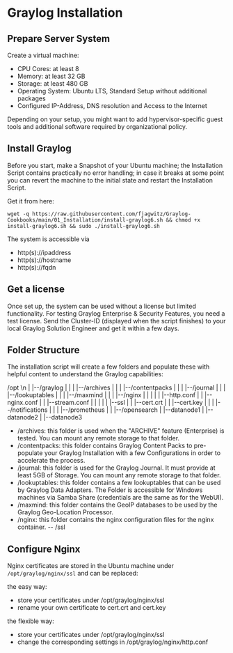 # Graylog Installation

## Prepare Server System

Create a virtual machine:

- CPU Cores: at least 8
- Memory: at least 32 GB
- Storage: at least 480 GB
- Operating System: Ubuntu LTS, Standard Setup without additional packages
- Configured IP-Address, DNS resolution and Access to the Internet

Depending on your setup, you might want to add hypervisor-specific guest tools and additional software required by organizational policy.

## Install Graylog

Before you start, make a Snapshot of your Ubuntu machine; the Installation Script contains practically no error handling; in case it breaks at some point you can revert the machine to the initial state and restart the Installation Script.

Get it from here:

    wget -q https://raw.githubusercontent.com/fjagwitz/Graylog-Cookbooks/main/01_Installation/install-graylog6.sh && chmod +x install-graylog6.sh && sudo ./install-graylog6.sh

The system is accessible via

- http(s)://ipaddress
- http(s)://hostname
- http(s)://fqdn

## Get a license

Once set up, the system can be used without a license but limited functionality. For testing Graylog Enterprise & Security Features, you need a test license. Send the Cluster-ID (displayed when the script finishes) to your local Graylog Solution Engineer and get it within a few days.

## Folder Structure

The installation script will create a few folders and populate these with helpful content to understand the Graylog capabilities:

  /opt \n
    |
    |--/graylog
    |       |
    |       |--/archives
    |       |
    |       |--/contentpacks
    |       |
    |       |--/journal
    |       |
    |       |--/lookuptables
    |       |
    |       |--/maxmind
    |       |
    |       |--/nginx
    |       |     |
    |       |     |--http.conf
    |       |     |--nginx.conf
    |       |     |--stream.conf
    |       |     |
    |       |     |--ssl
    |       |         |--cert.crt
    |       |         |--cert.key
    |       |
    |       |--/notifications
    |       |
    |       |--/prometheus
    |
    |
    |--/opensearch
            |
            |--datanode1
            |
            |--datanode2
            |
            |--datanode3

- /archives: this folder is used when the "ARCHIVE" feature (Enterprise) is tested. You can mount any remote storage to that folder.
- /contentpacks: this folder contains Graylog Content Packs to pre-populate your Graylog Installation with a few Configurations in order to accelerate the process.
- /journal: this folder is used for the Graylog Journal. It must provide at least 5GB of Storage. You can mount any remote storage to that folder.
- /lookuptables: this folder contains a few lookuptables that can be used by Graylog Data Adapters. The Folder is accessible for Windows machines via Samba Share (credentials are the same as for the WebUI).
- /maxmind: this folder contains the GeoIP databases to be used by the Graylog Geo-Location Processor.
- /nginx: this folder contains the nginx configuration files for the nginx container.
-- /ssl 


## Configure Nginx

Nginx certificates are stored in the Ubuntu machine under ```/opt/graylog/nginx/ssl``` and can be replaced:

the easy way:

- store your certificates under /opt/graylog/nginx/ssl
- rename your own certificate to cert.crt and cert.key

the flexible way:

- store your certificates under /opt/graylog/nginx/ssl
- change the corresponding settings in /opt/graylog/nginx/http.conf
